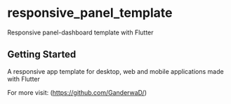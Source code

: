 # responsive_panel_template

Responsive panel-dashboard template with Flutter

## Getting Started

A responsive app template for desktop, web and mobile applications made with Flutter

For more visit: (https://github.com/GanderwaD/)